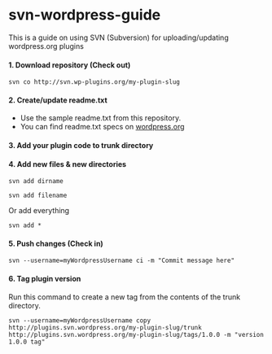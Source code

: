 # svn-wordpress-guide
This is a guide on using SVN (Subversion) for uploading/updating wordpress.org plugins

#### 1. Download repository (Check out)

```
svn co http://svn.wp-plugins.org/my-plugin-slug
```

#### 2. Create/update readme.txt
- Use the sample readme.txt from this repository.
- You can find readme.txt specs on [wordpress.org](https://developer.wordpress.org/plugins/wordpress-org/how-your-readme-txt-works/)

#### 3. Add your plugin code to trunk directory
#### 4. Add new files & new directories
```
svn add dirname
```
```
svn add filename
```
Or add everything
```
svn add *
```
#### 5. Push changes (Check in)
```
svn --username=myWordpressUsername ci -m "Commit message here"
```
#### 6. Tag plugin version
Run this command to create a new tag from the contents of the trunk directory.
```
svn --username=myWordpressUsername copy http://plugins.svn.wordpress.org/my-plugin-slug/trunk http://plugins.svn.wordpress.org/my-plugin-slug/tags/1.0.0 -m "version 1.0.0 tag"
```
